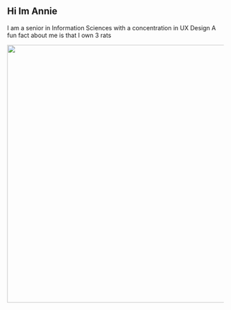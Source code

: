 ## Hi Im Annie

I am a senior in Information Sciences with a concentration in UX Design
A fun fact about me is that I own 3 rats

<img src= "https://github.com/annie1717/Project-Management/blob/main/Quiz%201/476414651_554345944297430_7049014027527700903_n.jpg" height="600">
